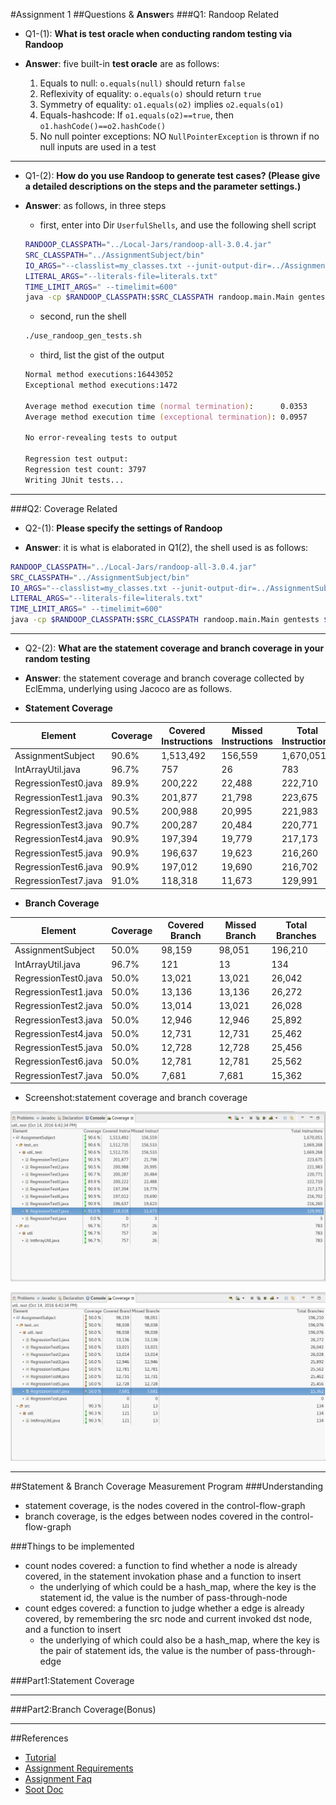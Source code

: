 #Assignment 1
##Questions & **Answer**s
###Q1: Randoop Related
- Q1-(1): **What is test oracle when conducting random testing via Randoop**

- **Answer**: five built-in **test oracle** are as follows:
  1. Equals to null: `o.equals(null)` should return `false`
  1. Reflexivity of equality: `o.equals(o)` should return `true`
  1. Symmetry of equality: `o1.equals(o2)` implies `o2.equals(o1)`
  1. Equals-hashcode: If `o1.equals(o2)==true`, then `o1.hashCode()==o2.hashCode()`
  1. No null pointer exceptions: NO `NullPointerException` is thrown if no null inputs are used in a test

---

- Q1-(2): **How do you use Randoop to generate test cases? (Please give a detailed descriptions on the steps and the parameter settings.)**

- **Answer**: as follows, in three steps

  - first, enter into Dir `UserfulShells`, and use the following shell script

  ```zsh
  RANDOOP_CLASSPATH="../Local-Jars/randoop-all-3.0.4.jar"
  SRC_CLASSPATH="../AssignmentSubject/bin"
  IO_ARGS="--classlist=my_classes.txt --junit-output-dir=../AssignmentSubject/test_src --junit-package-name=util_test"
  LITERAL_ARGS="--literals-file=literals.txt"
  TIME_LIMIT_ARGS=" --timelimit=600"
  java -cp $RANDOOP_CLASSPATH:$SRC_CLASSPATH randoop.main.Main gentests $IO_ARGS $LITERAL_ARGS $TIME_LIMIT_ARGS
  ```

  - second, run the shell

  ```zsh
  ./use_randoop_gen_tests.sh
  ```

  - third, list the gist of the output
  ```zsh
  Normal method executions:16443052
  Exceptional method executions:1472

  Average method execution time (normal termination):      0.0353
  Average method execution time (exceptional termination): 0.0957

  No error-revealing tests to output

  Regression test output:
  Regression test count: 3797
  Writing JUnit tests...
  ```

---

###Q2: Coverage Related
- Q2-(1): **Please specify the settings of Randoop**

- **Answer**: it is what is elaborated in Q1(2), the shell used is as follows:

```zsh
RANDOOP_CLASSPATH="../Local-Jars/randoop-all-3.0.4.jar"
SRC_CLASSPATH="../AssignmentSubject/bin"
IO_ARGS="--classlist=my_classes.txt --junit-output-dir=../AssignmentSubject/test_src --junit-package-name=util_test"
LITERAL_ARGS="--literals-file=literals.txt"
TIME_LIMIT_ARGS=" --timelimit=600"
java -cp $RANDOOP_CLASSPATH:$SRC_CLASSPATH randoop.main.Main gentests $IO_ARGS $LITERAL_ARGS $TIME_LIMIT_ARGS
```

---

- Q2-(2): **What are the statement coverage and branch coverage in your random testing**
- **Answer**: the statement coverage and branch coverage collected by EclEmma, underlying using Jacoco are as follows.

- **Statement Coverage**

Element | Coverage | Covered Instructions | Missed Instructions | Total Instructions
--- | --- | --- | --- | ---
AssignmentSubject | 90.6% | 1,513,492 | 156,559 | 1,670,051
IntArrayUtil.java | 96.7% | 757 | 26 | 783
RegressionTest0.java | 89.9% | 200,222 | 22,488 | 222,710
RegressionTest1.java | 90.3% | 201,877 | 21,798 | 223,675
RegressionTest2.java | 90.5% | 200,988 | 20,995 | 221,983
RegressionTest3.java | 90.7% | 200,287 | 20,484 | 220,771
RegressionTest4.java | 90.9% | 197,394 | 19,779 | 217,173
RegressionTest5.java | 90.9% | 196,637 | 19,623 | 216,260
RegressionTest6.java | 90.9% | 197,012 | 19,690 | 216,702
RegressionTest7.java | 91.0% | 118,318 | 11,673 | 129,991


- **Branch Coverage**

Element | Coverage | Covered Branch | Missed Branch | Total Branches
--- | --- | --- | --- | ---
AssignmentSubject | 50.0% | 98,159 | 98,051 | 196,210
IntArrayUtil.java | 96.7% | 121 | 13 | 134
RegressionTest0.java | 50.0% | 13,021 | 13,021 | 26,042
RegressionTest1.java | 50.0% | 13,136 | 13,136 | 26,272
RegressionTest2.java | 50.0% | 13,014 | 13,021 | 26,028
RegressionTest3.java | 50.0% | 12,946 | 12,946 | 25,892
RegressionTest4.java | 50.0% | 12,731 | 12,731 | 25,462
RegressionTest5.java | 50.0% | 12,728 | 12,728 | 25,456
RegressionTest6.java | 50.0% | 12,781 | 12,781 | 25,562
RegressionTest7.java | 50.0% | 7,681 | 7,681 | 15,362

- Screenshot:statement coverage and branch coverage

![Statement Coverage](Pictures/statement_coverage.png)

![Branch Coverage](Pictures/branch_coverage.png)

---

##Statement & Branch Coverage Measurement Program
###Understanding
- statement coverage, is the nodes covered in the control-flow-graph
- branch coverage, is the edges between nodes covered in the control-flow-graph

###Things to be implemented
- count nodes covered: a function to find whether a node is already covered, in the statement invokation phase and a function to insert
  - the underlying of which could be a hash_map, where the key is the statement id, the value is the number of pass-through-node
- count edges covered: a function to judge whether a edge is already covered, by remembering the src node and current invoked dst node,
and a function to insert
  - the underlying of which could also be a hash_map, where the key is the pair of statement ids, the value is the number of pass-through-edge

###Part1:Statement Coverage

---

###Part2:Branch Coverage(Bonus)

---

##References
- [Tutorial](../../../SoftwareAnalysis/References/workshop1/Tutorial_1.pdf)
- [Assignment Requirements](https://course.cse.ust.hk/comp5111/assignment/assignment1.html)
- [Assignment Faq](http://sccpu2.cse.ust.hk/wurongxin/faq.html)
- [Soot Doc](https://course.cse.ust.hk/comp5111/assignment/soot_tutorials/index.html)
